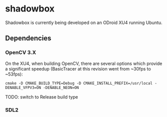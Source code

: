 # shadowbox

Shadowbox is currently being developed on an ODroid XU4 running Ubuntu.

## Dependencies

### OpenCV 3.X

On the XU4, when building OpenCV, there are several options which provide a
significant speedup (BasicTracer at this revision went from ~30fps to ~53fps):

```
cmake -D CMAKE_BUILD_TYPE=Debug -D CMAKE_INSTALL_PREFIX=/usr/local -DENABLE_VFPV3=ON -DENABLE_NEON=ON
```

TODO: switch to Release build type

### SDL2

